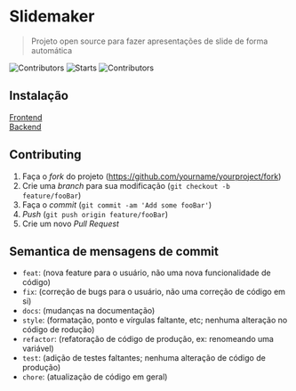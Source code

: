 # Slidemaker
> Projeto open source para fazer apresentações de slide de forma automática

![Contributors](https://img.shields.io/github/issues/CesarT3333/slidemaker)
![Starts](https://img.shields.io/github/stars/CesarT3333/slidemaker)
![Contributors](https://img.shields.io/github/contributors/CesarT3333/slidemaker)

[npm-url]: https://npmjs.org/package/datadog-metrics

## Instalação

[Frontend](frontend/README.md)<br/>
[Backend](backend/README.md)

## Contributing

1. Faça o _fork_ do projeto (<https://github.com/yourname/yourproject/fork>)
2. Crie uma _branch_ para sua modificação (`git checkout -b feature/fooBar`)
3. Faça o _commit_ (`git commit -am 'Add some fooBar'`)
4. _Push_ (`git push origin feature/fooBar`)
5. Crie um novo _Pull Request_

## Semantica de mensagens de commit
* `feat`: (nova feature para o usuário, não uma nova funcionalidade de código)
* `fix`: (correção de bugs para o usuário, não uma correção de código em si)
* `docs`: (mudanças na documentação)
* `style`: (formatação, ponto e vírgulas faltante, etc; nenhuma alteração no código de rodução)
* `refactor`: (refatoração de código de produção, ex: renomeando uma variável)
* `test`: (adição de testes faltantes; nenhuma alteração de código de produção)
* `chore`: (atualização de código em geral)


